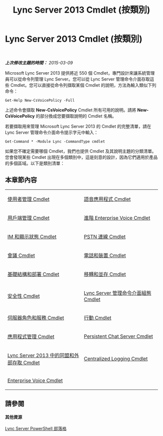 ﻿---
title: Lync Server 2013 Cmdlet (按類別)
TOCTitle: Lync Server 2013 Cmdlet (按類別)
ms:assetid: 4ce274d7-b0ec-40b8-b85e-9a0613916ffb
ms:mtpsurl: https://technet.microsoft.com/zh-tw/library/Gg398306(v=OCS.15)
ms:contentKeyID: 49290850
ms.date: 08/10/2015
mtps_version: v=OCS.15
ms.translationtype: HT
---

# Lync Server 2013 Cmdlet (按類別)

 

_**上次修改主題的時間：** 2015-03-09_

Microsoft Lync Server 2013 提供將近 550 個 Cmdlet，專門設計來讓系統管理員可以從命令列管理 Lync Server。您可以從 Lync Server 管理命令介面存取這些 Cmdlet。您可以直接從命令列擷取某個 Cmdlet 的說明，方法為輸入類似下列命令：

    Get-Help New-CsVoicePolicy -Full

上述命令會擷取 **New-CsVoicePolicy** Cmdlet 所有可用的說明。請將 **New-CsVoicePolicy** 的部分換成您要擷取說明的 Cmdlet 名稱。

若要擷取用來管理 Microsoft Lync Server 2013 的 Cmdlet 的完整清單，請在 Lync Server 管理命令介面命令提示字元中輸入：

    Get-Command * -Module Lync -CommandType cmdlet

如果您不確定需要哪個 Cmdlet，我們也提供 Cmdlet 及其說明主題的分類清單。您會發現某些 Cmdlet 出現在多個類別中，這是刻意的設計，因為它們適用於產品的多個區域。以下是類別清單：

## 本章節內容


<table>
<colgroup>
<col style="width: 50%" />
<col style="width: 50%" />
</colgroup>
<tbody>
<tr class="odd">
<td><p><a href="lync-server-2013-user-management-cmdlets.md">使用者管理 Cmdlet</a></p></td>
<td><p><a href="lync-server-2013-voice-application-cmdlets.md">語音應用程式 Cmdlet</a></p></td>
</tr>
<tr class="even">
<td><p><a href="lync-server-2013-client-management-cmdlets.md">用戶端管理 Cmdlet</a></p></td>
<td><p><a href="lync-server-2013-advanced-enterprise-voice-cmdlets.md">進階 Enterprise Voice Cmdlet</a></p></td>
</tr>
<tr class="odd">
<td><p><a href="lync-server-2013-im-and-presence-cmdlets.md">IM 和顯示狀態 Cmdlet</a></p></td>
<td><p><a href="lync-server-2013-pstn-connectivity-cmdlets.md">PSTN 連線 Cmdlet</a></p></td>
</tr>
<tr class="even">
<td><p><a href="lync-server-2013-conferencing-cmdlets.md">會議 Cmdlet</a></p></td>
<td><p><a href="lync-server-2013-phones-and-devices-cmdlets.md">電話和裝置 Cmdlet</a></p></td>
</tr>
<tr class="odd">
<td><p><a href="lync-server-2013-infrastructure-and-deployment-cmdlets.md">基礎結構和部署 Cmdlet</a></p></td>
<td><p><a href="lync-server-2013-migration-and-coexistence-cmdlets.md">移轉和並存 Cmdlet</a></p></td>
</tr>
<tr class="even">
<td><p><a href="lync-server-2013-security-cmdlets.md">安全性 Cmdlet</a></p></td>
<td><p><a href="lync-server-2013-lync-server-management-shell-configuration-cmdlets.md">Lync Server 管理命令介面組態 Cmdlet</a></p></td>
</tr>
<tr class="odd">
<td><p><a href="lync-server-2013-server-roles-and-services-cmdlets.md">伺服器角色和服務 Cmdlet</a></p></td>
<td><p><a href="lync-server-2013-mobility-cmdlets.md">行動 Cmdlet</a></p></td>
</tr>
<tr class="even">
<td><p><a href="lync-server-2013-application-management-cmdlets.md">應用程式管理 Cmdlet</a></p></td>
<td><p><a href="lync-server-2013-persistent-chat-server-cmdlets.md">Persistent Chat Server Cmdlet</a></p></td>
</tr>
<tr class="odd">
<td><p><a href="https://docs.microsoft.com/en-us/powershell/module/skype/">Lync Server 2013 中的同盟和外部存取 Cmdlet</a></p></td>
<td><p><a href="lync-server-2013-centralized-logging-cmdlets.md">Centralized Logging Cmdlet</a></p></td>
</tr>
<tr class="even">
<td><p><a href="lync-server-2013-enterprise-voice-cmdlets.md">Enterprise Voice Cmdlet</a></p></td>
<td><p></p></td>
</tr>
</tbody>
</table>


## 請參閱

#### 其他資源

[Lync Server PowerShell 部落格](http://go.microsoft.com/fwlink/?linkid=203150%26clcid=0x404)

